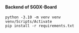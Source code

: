 #### Backend of SGDX-Board 

```
python -3.10 -m venv venv 
venv/Scripts/Activate
pip install -r requirements.txt 
``` 